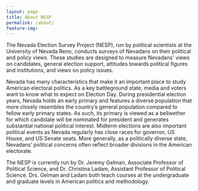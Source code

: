 ```yaml
---
layout: page
title: About NESP
permalink: /about/
feature-img:
---
```


The Nevada Election Survey Project (NESP), run by political scientists at the University of Nevada Reno, conducts surveys of Nevadans on their political and policy views. These studies are designed to measure Nevadans' views on candidates, general election support, attitudes towards political figures and institutions, and views on policy issues.

Nevada has many characteristics that make it an important place to study American electoral politics. As a key battleground state, media and voters want to know what to expect on Election Day. During presidential election years, Nevada holds an early primary and features a diverse population that more closely resembles the country’s general population compared to fellow early primary states. As such, its primary is viewed as a bellwether for which candidate will be nominated for president and generates substantial national political interest. Midterm elections are also important political events as Nevada regularly has close races for governor, US House, and US Senate seats. More generally, as a politically diverse state, Nevadans’ political concerns often reflect broader divisions in the American electorate.

The NESP is currently run by Dr. Jeremy Gelman, Associate Professor of Political Science, and Dr. Christina Ladam, Assistant Professor of Political Science. Drs. Gelman and Ladam both teach courses at the undergraduate and graduate levels in American politics and methodology.
